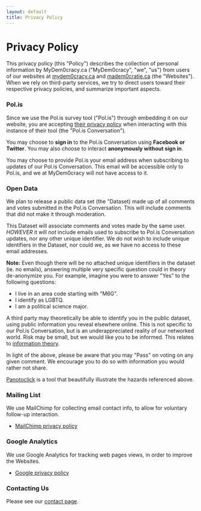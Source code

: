 ```yaml
---
layout: default
title: Privacy Policy
---
```


# Privacy Policy

This privacy policy (this "Policy") describes the collection of personal information
by MyDem0cracy.ca ("MyDem0cracy", "we", "us") from users of our websites at
[mydem0cracy.ca](mydem0cracy.ca) and [madem0cratie.ca](madem0cratie.ca) (the
"Websites"). When we rely on third-party services, we try to direct users
toward their respective privacy policies, and summarize important aspects.

### Pol.is

Since we use the Pol.is survey tool ("Pol.is") through embedding it on our
website, you are accepting [their privacy policy][polis-privacy] when
interacting with this instance of their tool (the "Pol.is Conversation").

You may choose to **sign in** to the Pol.is Conversation using **Facebook or
Twitter**. You may also choose to interact **anonymously without sign in**.

You may choose to provide Pol.is your email address when subscribing to updates
of our Pol.is Conversation. This email will be accessible only to Pol.is, and
we at MyDem0cracy will not have access to it.

### Open Data

We plan to release a public data set (the "Dataset) made up of all comments and
votes submitted in the Pol.is Conversation. This will include comments that did
not make it through moderation.

This Dataset will associate comments and votes made by the same user. _HOWEVER_
it will _not_ include emails used to subscribe to Pol.is Conversation updates,
nor any other unique identifier. We do not wish to include unique
identifiers in the Dataset, nor could we, as we have no access to these email addresses.

**Note:** Even though there will be no attached unique identifiers in the dataset (ie. no
emails), answering multiple very specific question could in theory de-anonymize
you. For example, imagine you were to answer "Yes" to the following questions:

* I live in an area code starting with "M6G".
* I identify as LGBTQ.
* I am a political science major.

A third party may theoretically be able to identify you in the public dataset,
using public information you reveal elsewhere online. This is not specific to our
Pol.is Conversation, but is an underappreciated reality of our networked world.
Risk may be small, but we would like you to be informed. This relates to [information
theory](https://en.wikipedia.org/wiki/Information_theory).

In light of the above, please be aware that you may "Pass" on voting on any
given comment. We encourage you to do so with information you would rather not
share.

[Panotoclick](https://panopticlick.eff.org/) is a tool that beautifully
illustrate the hazards referenced above.

### Mailing List

We use MailChimp for collecting email contact info, to allow for voluntary
follow-up interaction.

* [MailChimp privacy policy](https://mailchimp.com/legal/privacy/)

### Google Analytics

We use Google Analytics for tracking web pages views, in order to improve the
Websites.

* [Google privacy policy](https://www.google.com/intl/en/policies/privacy/)

### Contacting Us

Please see our [contact page](/contact).

<!-- Links -->
   [polis-privacy]: https://pol.is/privacy

